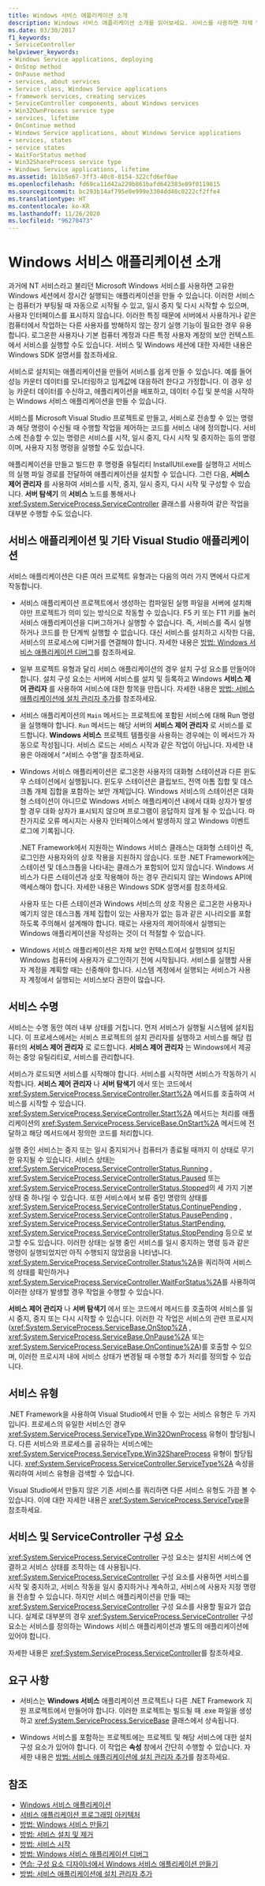 ```yaml
---
title: Windows 서비스 애플리케이션 소개
description: Windows 서비스 애플리케이션 소개를 읽어보세요. 서비스를 사용하면 자체 Windows 세션에서 실행되는 장기 실행 파일 애플리케이션을 만들 수 있습니다.
ms.date: 03/30/2017
f1_keywords:
- ServiceController
helpviewer_keywords:
- Windows Service applications, deploying
- OnStop method
- OnPause method
- services, about services
- Service class, Windows Service applications
- framework services, creating services
- ServiceController components, about Windows services
- Win32OwnProcess service type
- services, lifetime
- OnContinue method
- Windows Service applications, about Windows Service applications
- services, states
- service states
- WaitForStatus method
- Win32ShareProcess service type
- Windows Service applications, lifetime
ms.assetid: 1b1b5e67-3ff3-40c0-8154-322cfd6ef0ae
ms.openlocfilehash: fd69ca11d42a229b861bafd642383e89f0119815
ms.sourcegitcommit: bc293b14af795e0e999e3304dd40c0222cf2ffe4
ms.translationtype: HT
ms.contentlocale: ko-KR
ms.lasthandoff: 11/26/2020
ms.locfileid: "96270473"
---
```

# <a name="introduction-to-windows-service-applications"></a>Windows 서비스 애플리케이션 소개

과거에 NT 서비스라고 불리던 Microsoft Windows 서비스를 사용하면 고유한 Windows 세션에서 장시간 실행되는 애플리케이션을 만들 수 있습니다. 이러한 서비스는 컴퓨터가 부팅될 때 자동으로 시작될 수 있고, 일시 중지 및 다시 시작할 수 있으며, 사용자 인터페이스를 표시하지 않습니다. 이러한 특징 때문에 서버에서 사용하거나 같은 컴퓨터에서 작업하는 다른 사용자를 방해하지 않는 장기 실행 기능이 필요한 경우 유용합니다. 로그온한 사용자나 기본 컴퓨터 계정과 다른 특정 사용자 계정의 보안 컨텍스트에서 서비스를 실행할 수도 있습니다. 서비스 및 Windows 세션에 대한 자세한 내용은 Windows SDK 설명서를 참조하세요.  
  
 서비스로 설치되는 애플리케이션을 만들어 서비스를 쉽게 만들 수 있습니다. 예를 들어 성능 카운터 데이터를 모니터링하고 임계값에 대응하려 한다고 가정합니다. 이 경우 성능 카운터 데이터를 수신하고, 애플리케이션을 배포하고, 데이터 수집 및 분석을 시작하는 Windows 서비스 애플리케이션을 만들 수 있습니다.  
  
 서비스를 Microsoft Visual Studio 프로젝트로 만들고, 서비스로 전송할 수 있는 명령과 해당 명령이 수신될 때 수행할 작업을 제어하는 코드를 서비스 내에 정의합니다. 서비스에 전송할 수 있는 명령은 서비스를 시작, 일시 중지, 다시 시작 및 중지하는 등의 명령이며, 사용자 지정 명령을 실행할 수도 있습니다.  
  
 애플리케이션을 만들고 빌드한 후 명령줄 유틸리티 InstallUtil.exe를 실행하고 서비스의 실행 파일 경로를 전달하여 애플리케이션을 설치할 수 있습니다. 그런 다음, **서비스 제어 관리자** 를 사용하여 서비스를 시작, 중지, 일시 중지, 다시 시작 및 구성할 수 있습니다. **서버 탐색기** 의 **서비스** 노드를 통해서나 <xref:System.ServiceProcess.ServiceController> 클래스를 사용하여 같은 작업을 대부분 수행할 수도 있습니다.  
  
## <a name="service-applications-vs-other-visual-studio-applications"></a>서비스 애플리케이션 및 기타 Visual Studio 애플리케이션  

 서비스 애플리케이션은 다른 여러 프로젝트 유형과는 다음의 여러 가지 면에서 다르게 작동합니다.  
  
- 서비스 애플리케이션 프로젝트에서 생성하는 컴파일된 실행 파일을 서버에 설치해야만 프로젝트가 의미 있는 방식으로 작동할 수 있습니다. F5 키 또는 F11 키를 눌러 서비스 애플리케이션을 디버그하거나 실행할 수 없습니다. 즉, 서비스를 즉시 실행하거나 코드를 한 단계씩 실행할 수 없습니다. 대신 서비스를 설치하고 시작한 다음, 서비스의 프로세스에 디버거를 연결해야 합니다. 자세한 내용은 [방법: Windows 서비스 애플리케이션 디버그](how-to-debug-windows-service-applications.md)를 참조하세요.  
  
- 일부 프로젝트 유형과 달리 서비스 애플리케이션의 경우 설치 구성 요소를 만들어야 합니다. 설치 구성 요소는 서버에 서비스를 설치 및 등록하고 Windows **서비스 제어 관리자** 를 사용하여 서비스에 대한 항목을 만듭니다. 자세한 내용은 [방법: 서비스 애플리케이션에 설치 관리자 추가](how-to-add-installers-to-your-service-application.md)를 참조하세요.  
  
- 서비스 애플리케이션의 `Main` 메서드는 프로젝트에 포함된 서비스에 대해 Run 명령을 실행해야 합니다. `Run` 메서드는 해당 서버의 **서비스 제어 관리자** 로 서비스를 로드합니다. **Windows 서비스** 프로젝트 템플릿을 사용하는 경우에는 이 메서드가 자동으로 작성됩니다. 서비스 로드는 서비스 시작과 같은 작업이 아닙니다. 자세한 내용은 아래에서 “서비스 수명”을 참조하세요.  
  
- Windows 서비스 애플리케이션은 로그온한 사용자의 대화형 스테이션과 다른 윈도우 스테이션에서 실행됩니다. 윈도우 스테이션은 클립보드, 전역 아톰 집합 및 데스크톱 개체 집합을 포함하는 보안 개체입니다. Windows 서비스의 스테이션은 대화형 스테이션이 아니므로 Windows 서비스 애플리케이션 내에서 대화 상자가 발생할 경우 대화 상자가 표시되지 않으며 프로그램이 응답하지 않게 될 수 있습니다. 마찬가지로 오류 메시지는 사용자 인터페이스에서 발생하지 않고 Windows 이벤트 로그에 기록됩니다.  
  
     .NET Framework에서 지원하는 Windows 서비스 클래스는 대화형 스테이션 즉, 로그인한 사용자와의 상호 작용을 지원하지 않습니다. 또한 .NET Framework에는 스테이션 및 데스크톱을 나타내는 클래스가 포함되어 있지 않습니다. Windows 서비스가 다른 스테이션과 상호 작용해야 하는 경우 관리되지 않는 Windows API에 액세스해야 합니다. 자세한 내용은 Windows SDK 설명서를 참조하세요.  
  
     사용자 또는 다른 스테이션과 Windows 서비스의 상호 작용은 로그온한 사용자나 예기치 않은 데스크톱 개체 집합이 있는 사용자가 없는 등과 같은 시나리오를 포함하도록 주의해서 설계해야 합니다. 때로는 사용자의 제어하에서 실행되는 Windows 애플리케이션을 작성하는 것이 더 적절할 수 있습니다.  
  
- Windows 서비스 애플리케이션은 자체 보안 컨텍스트에서 실행되며 설치된 Windows 컴퓨터에 사용자가 로그인하기 전에 시작됩니다. 서비스를 실행할 사용자 계정을 계획할 때는 신중해야 합니다. 시스템 계정에서 실행되는 서비스가 사용자 계정에서 실행되는 서비스보다 권한이 많습니다.  
  
## <a name="service-lifetime"></a>서비스 수명  

 서비스는 수명 동안 여러 내부 상태를 거칩니다. 먼저 서비스가 실행될 시스템에 설치됩니다. 이 프로세스에서는 서비스 프로젝트의 설치 관리자를 실행하고 서비스를 해당 컴퓨터의 **서비스 제어 관리자** 로 로드합니다. **서비스 제어 관리자** 는 Windows에서 제공하는 중앙 유틸리티로, 서비스를 관리합니다.  
  
 서비스가 로드되면 서비스를 시작해야 합니다. 서비스를 시작하면 서비스가 작동하기 시작합니다. **서비스 제어 관리자** 나 **서버 탐색기** 에서 또는 코드에서 <xref:System.ServiceProcess.ServiceController.Start%2A> 메서드를 호출하여 서비스를 시작할 수 있습니다. <xref:System.ServiceProcess.ServiceController.Start%2A> 메서드는 처리를 애플리케이션의 <xref:System.ServiceProcess.ServiceBase.OnStart%2A> 메서드에 전달하고 해당 메서드에서 정의한 코드를 처리합니다.  
  
 실행 중인 서비스는 중지 또는 일시 중지되거나 컴퓨터가 종료될 때까지 이 상태로 무기한 유지될 수 있습니다. 서비스 상태는 <xref:System.ServiceProcess.ServiceControllerStatus.Running> , <xref:System.ServiceProcess.ServiceControllerStatus.Paused> 또는 <xref:System.ServiceProcess.ServiceControllerStatus.Stopped>의 세 가지 기본 상태 중 하나일 수 있습니다. 또한 서비스에서 보류 중인 명령의 상태를 <xref:System.ServiceProcess.ServiceControllerStatus.ContinuePending> , <xref:System.ServiceProcess.ServiceControllerStatus.PausePending> , <xref:System.ServiceProcess.ServiceControllerStatus.StartPending>, <xref:System.ServiceProcess.ServiceControllerStatus.StopPending> 등으로 보고할 수도 있습니다. 이러한 상태는 실행 중인 서비스를 일시 중지하는 명령 등과 같은 명령이 실행되었지만 아직 수행되지 않았음을 나타냅니다. <xref:System.ServiceProcess.ServiceController.Status%2A>을 쿼리하여 서비스의 상태를 확인하거나 <xref:System.ServiceProcess.ServiceController.WaitForStatus%2A>를 사용하여 이러한 상태가 발생할 경우 작업을 수행할 수 있습니다.  
  
 **서비스 제어 관리자** 나 **서버 탐색기** 에서 또는 코드에서 메서드를 호출하여 서비스를 일시 중지, 중지 또는 다시 시작할 수 있습니다. 이러한 각 작업은 서비스의 관련 프로시저(<xref:System.ServiceProcess.ServiceBase.OnStop%2A> , <xref:System.ServiceProcess.ServiceBase.OnPause%2A> 또는 <xref:System.ServiceProcess.ServiceBase.OnContinue%2A>)를 호출할 수 있으며, 이러한 프로시저 내에 서비스 상태가 변경될 때 수행할 추가 처리를 정의할 수 있습니다.  
  
## <a name="types-of-services"></a>서비스 유형  

 .NET Framework을 사용하여 Visual Studio에서 만들 수 있는 서비스 유형은 두 가지입니다. 프로세스의 유일한 서비스인 경우 <xref:System.ServiceProcess.ServiceType.Win32OwnProcess> 유형이 할당됩니다. 다른 서비스와 프로세스를 공유하는 서비스에는 <xref:System.ServiceProcess.ServiceType.Win32ShareProcess> 유형이 할당됩니다. <xref:System.ServiceProcess.ServiceController.ServiceType%2A> 속성을 쿼리하여 서비스 유형을 검색할 수 있습니다.  
  
 Visual Studio에서 만들지 않은 기존 서비스를 쿼리하면 다른 서비스 유형도 가끔 볼 수 있습니다. 이에 대한 자세한 내용은 <xref:System.ServiceProcess.ServiceType>을 참조하세요.  
  
## <a name="services-and-the-servicecontroller-component"></a>서비스 및 ServiceController 구성 요소  

 <xref:System.ServiceProcess.ServiceController> 구성 요소는 설치된 서비스에 연결하고 서비스 상태를 조작하는 데 사용됩니다. <xref:System.ServiceProcess.ServiceController> 구성 요소를 사용하면 서비스를 시작 및 중지하고, 서비스 작동을 일시 중지하거나 계속하고, 서비스에 사용자 지정 명령을 전송할 수 있습니다. 하지만 서비스 애플리케이션을 만들 때는 <xref:System.ServiceProcess.ServiceController> 구성 요소를 사용할 필요가 없습니다. 실제로 대부분의 경우 <xref:System.ServiceProcess.ServiceController> 구성 요소는 서비스를 정의하는 Windows 서비스 애플리케이션과 별도의 애플리케이션에 있어야 합니다.  
  
 자세한 내용은 <xref:System.ServiceProcess.ServiceController>를 참조하세요.  
  
## <a name="requirements"></a>요구 사항  
  
- 서비스는 **Windows 서비스** 애플리케이션 프로젝트나 다른 .NET Framework 지원 프로젝트에서 만들어야 합니다. 이러한 프로젝트는 빌드될 때 .exe 파일을 생성하고 <xref:System.ServiceProcess.ServiceBase> 클래스에서 상속됩니다.  
  
- Windows 서비스를 포함하는 프로젝트에는 프로젝트 및 해당 서비스에 대한 설치 구성 요소가 있어야 합니다. 이 작업은 **속성** 창에서 간단히 수행할 수 있습니다. 자세한 내용은 [방법: 서비스 애플리케이션에 설치 관리자 추가](how-to-add-installers-to-your-service-application.md)를 참조하세요.  
  
## <a name="see-also"></a>참조

- [Windows 서비스 애플리케이션](index.md)
- [서비스 애플리케이션 프로그래밍 아키텍처](service-application-programming-architecture.md)
- [방법: Windows 서비스 만들기](how-to-create-windows-services.md)
- [방법: 서비스 설치 및 제거](how-to-install-and-uninstall-services.md)
- [방법: 서비스 시작](how-to-start-services.md)
- [방법: Windows 서비스 애플리케이션 디버그](how-to-debug-windows-service-applications.md)
- [연습: 구성 요소 디자이너에서 Windows 서비스 애플리케이션 만들기](walkthrough-creating-a-windows-service-application-in-the-component-designer.md)
- [방법: 서비스 애플리케이션에 설치 관리자 추가](how-to-add-installers-to-your-service-application.md)
